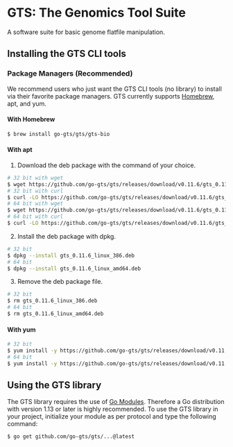 # GTS: The Genomics Tool Suite
A software suite for basic genome flatfile manipulation.

## Installing the GTS CLI tools
### Package Managers (Recommended)
We recommend users who just want the GTS CLI tools (no library) to install via their favorite package managers.
GTS currently supports [Homebrew](https://brew.sh), apt, and yum.

#### With Homebrew
```sh
$ brew install go-gts/gts/gts-bio
```

#### With apt
1. Download the deb package with the command of your choice.
```sh
# 32 bit with wget
$ wget https://github.com/go-gts/gts/releases/download/v0.11.6/gts_0.11.6_linux_386.deb
# 32 bit with curl
$ curl -LO https://github.com/go-gts/gts/releases/download/v0.11.6/gts_0.11.6_linux_386.deb
# 64 bit with wget
$ wget https://github.com/go-gts/gts/releases/download/v0.11.6/gts_0.11.6_linux_amd64.deb
# 64 bit with curl
$ curl -LO https://github.com/go-gts/gts/releases/download/v0.11.6/gts_0.11.6_linux_amd64.deb
```

2. Install the deb package with dpkg.
```sh
# 32 bit
$ dpkg --install gts_0.11.6_linux_386.deb
# 64 bit
$ dpkg --install gts_0.11.6_linux_amd64.deb
```

3. Remove the deb package file.
```sh
# 32 bit
$ rm gts_0.11.6_linux_386.deb
# 64 bit
$ rm gts_0.11.6_linux_amd64.deb
```

#### With yum
```sh
# 32 bit
$ yum install -y https://github.com/go-gts/gts/releases/download/v0.11.6/gts_0.11.6_linux_386.rpm
# 64 bit
$ yum install -y https://github.com/go-gts/gts/releases/download/v0.11.6/gts_0.11.6_linux_amd64.rpm
```

## Using the GTS library
The GTS library requires the use of [Go Modules](https://blog.golang.org/using-go-modules). Therefore a Go distribution with version 1.13 or later is highly recommended. To use the GTS library in your project, initialize your module as per protocol and type the following command:

```sh
$ go get github.com/go-gts/gts/...@latest
```
